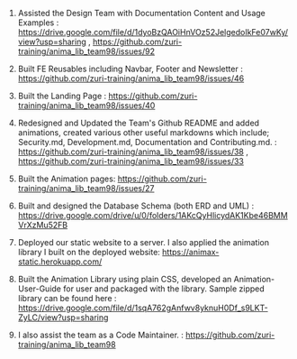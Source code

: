 1) Assisted the Design Team with Documentation Content and Usage Examples  : https://drive.google.com/file/d/1dyoBzQAOiHnVOz52JelgedoIkFe07wKy/view?usp=sharing , https://github.com/zuri-training/anima_lib_team98/issues/92

2) Built FE Reusables including Navbar, Footer and Newsletter : https://github.com/zuri-training/anima_lib_team98/issues/46

3) Built the Landing Page : https://github.com/zuri-training/anima_lib_team98/issues/40

4) Redesigned and Updated the Team's Github README and added animations, created various other useful markdowns which include; Security.md, Development.md, Documentation and Contributing.md. : https://github.com/zuri-training/anima_lib_team98/issues/38 , https://github.com/zuri-training/anima_lib_team98/issues/33

5) Built the Animation pages: https://github.com/zuri-training/anima_lib_team98/issues/27

6) Built and designed the Database Schema (both ERD and UML) : https://drive.google.com/drive/u/0/folders/1AKcQyHlicydAK1Kbe46BMMVrXzMu52FB

7) Deployed our static website to a server. I also applied the animation library I built on the  deployed website:  https://animax-static.herokuapp.com/

8) Built the Animation Library using plain CSS, developed an Animation-User-Guide  for user and packaged with the library. Sample zipped library can be found here : https://drive.google.com/file/d/1sqA762gAnfwv8yknuH0Df_s9LKT-ZyLC/view?usp=sharing 

9) I also assist the team as a Code Maintainer. : https://github.com/zuri-training/anima_lib_team98